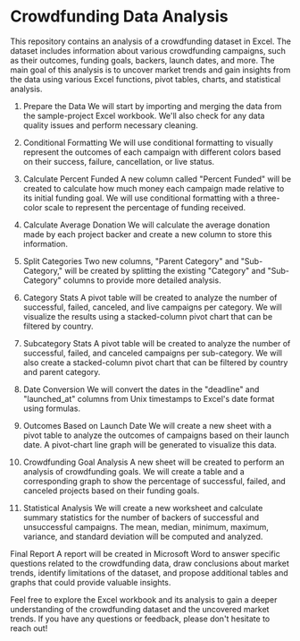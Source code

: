 # Crowdfunding Data Analysis

This repository contains an analysis of a crowdfunding dataset in Excel. The dataset includes information about various crowdfunding campaigns, such as their outcomes, funding goals, backers, launch dates, and more. The main goal of this analysis is to uncover market trends and gain insights from the data using various Excel functions, pivot tables, charts, and statistical analysis.

1. Prepare the Data 
We will start by importing and merging the data from the sample-project Excel workbook. We'll also check for any data quality issues and perform necessary cleaning.

2. Conditional Formatting
We will use conditional formatting to visually represent the outcomes of each campaign with different colors based on their success, failure, cancellation, or live status.

3. Calculate Percent Funded 
A new column called "Percent Funded" will be created to calculate how much money each campaign made relative to its initial funding goal. We will use conditional formatting with a three-color scale to represent the percentage of funding received.

4. Calculate Average Donation
We will calculate the average donation made by each project backer and create a new column to store this information.

5. Split Categories
Two new columns, "Parent Category" and "Sub-Category," will be created by splitting the existing "Category" and "Sub-Category" columns to provide more detailed analysis.

6. Category Stats 
A pivot table will be created to analyze the number of successful, failed, canceled, and live campaigns per category. We will visualize the results using a stacked-column pivot chart that can be filtered by country.

7. Subcategory Stats
A pivot table will be created to analyze the number of successful, failed, and canceled campaigns per sub-category. We will also create a stacked-column pivot chart that can be filtered by country and parent category.

8. Date Conversion
We will convert the dates in the "deadline" and "launched_at" columns from Unix timestamps to Excel's date format using formulas.

9. Outcomes Based on Launch Date
We will create a new sheet with a pivot table to analyze the outcomes of campaigns based on their launch date. A pivot-chart line graph will be generated to visualize this data.

10. Crowdfunding Goal Analysis
A new sheet will be created to perform an analysis of crowdfunding goals. We will create a table and a corresponding graph to show the percentage of successful, failed, and canceled projects based on their funding goals.

11. Statistical Analysis
We will create a new worksheet and calculate summary statistics for the number of backers of successful and unsuccessful campaigns. The mean, median, minimum, maximum, variance, and standard deviation will be computed and analyzed.

Final Report
A report will be created in Microsoft Word to answer specific questions related to the crowdfunding data, draw conclusions about market trends, identify limitations of the dataset, and propose additional tables and graphs that could provide valuable insights.

Feel free to explore the Excel workbook and its analysis to gain a deeper understanding of the crowdfunding dataset and the uncovered market trends. If you have any questions or feedback, please don't hesitate to reach out!

